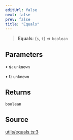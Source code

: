 ```yaml
---
editUrl: false
next: false
prev: false
title: "Equals"
---
```


> **Equals**: (`s`, `t`) => `boolean`

## Parameters

• **s**: `unknown`

• **t**: `unknown`

## Returns

`boolean`

## Source

[utils/equals.ts:3](https://github.com/nodenogg-in/alpha-p2p/blob/1896b55/packages/statekit/src/utils/equals.ts#L3)

